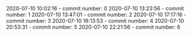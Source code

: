 2020-07-10 10:02:16 - commit number: 0
2020-07-10 13:23:56 - commit number: 1
2020-07-10 13:47:01 - commit number: 2
2020-07-10 17:17:16 - commit number: 3
2020-07-10 18:13:53 - commit number: 4
2020-07-10 20:53:31 - commit number: 5
2020-07-10 22:21:56 - commit number: 6
